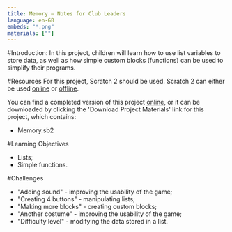 ```yaml
---
title: Memory — Notes for Club Leaders
language: en-GB
embeds: "*.png"
materials: [""]
---
```


#Introduction:
In this project, children will learn how to use list variables to store data, as well as how simple custom blocks (functions) can be used to simplify their programs.

#Resources
For this project, Scratch 2 should be used. Scratch 2 can either be used <a href="http://scratch.mit.edu/projects/editor/">online</a> or <a href="http://scratch.mit.edu/scratch2download/">offline</a>.

You can find a completed version of this project <a href="http://scratch.mit.edu/projects/34874510/#editor">online</a>, or it can be downloaded by clicking the 'Download Project Materials' link for this project, which contains:

+ Memory.sb2

#Learning Objectives
+ Lists;
+ Simple functions.

#Challenges
+ "Adding sound" - improving the usability of the game;
+ "Creating 4 buttons" - manipulating lists;
+ "Making more blocks" - creating custom blocks;
+ "Another costume" - improving the usability of the game;
+ "Difficulty level" - modifying the data stored in a list.
